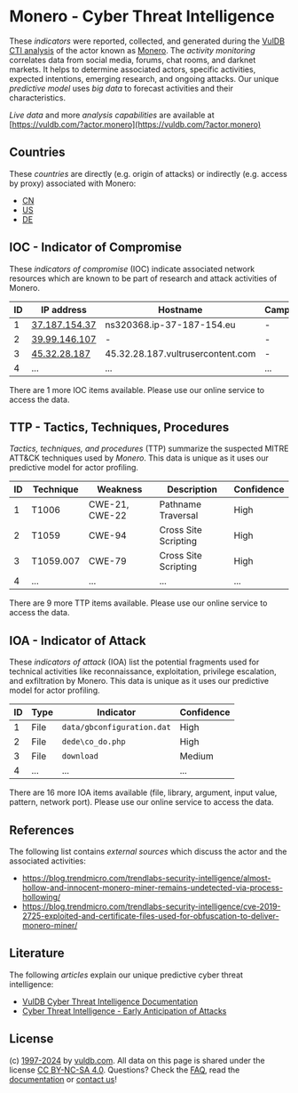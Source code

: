 # Monero - Cyber Threat Intelligence

These _indicators_ were reported, collected, and generated during the [VulDB CTI analysis](https://vuldb.com/?kb.cti) of the actor known as [Monero](https://vuldb.com/?actor.monero). The _activity monitoring_ correlates data from social media, forums, chat rooms, and darknet markets. It helps to determine associated actors, specific activities, expected intentions, emerging research, and ongoing attacks. Our unique _predictive model_ uses _big data_ to forecast activities and their characteristics.

_Live data_ and more _analysis capabilities_ are available at [https://vuldb.com/?actor.monero](https://vuldb.com/?actor.monero)

## Countries

These _countries_ are directly (e.g. origin of attacks) or indirectly (e.g. access by proxy) associated with Monero:

* [CN](https://vuldb.com/?country.cn)
* [US](https://vuldb.com/?country.us)
* [DE](https://vuldb.com/?country.de)

## IOC - Indicator of Compromise

These _indicators of compromise_ (IOC) indicate associated network resources which are known to be part of research and attack activities of Monero.

ID | IP address | Hostname | Campaign | Confidence
-- | ---------- | -------- | -------- | ----------
1 | [37.187.154.37](https://vuldb.com/?ip.37.187.154.37) | ns320368.ip-37-187-154.eu | - | High
2 | [39.99.146.107](https://vuldb.com/?ip.39.99.146.107) | - | - | High
3 | [45.32.28.187](https://vuldb.com/?ip.45.32.28.187) | 45.32.28.187.vultrusercontent.com | - | High
4 | ... | ... | ... | ...

There are 1 more IOC items available. Please use our online service to access the data.

## TTP - Tactics, Techniques, Procedures

_Tactics, techniques, and procedures_ (TTP) summarize the suspected MITRE ATT&CK techniques used by _Monero_. This data is unique as it uses our predictive model for actor profiling.

ID | Technique | Weakness | Description | Confidence
-- | --------- | -------- | ----------- | ----------
1 | T1006 | CWE-21, CWE-22 | Pathname Traversal | High
2 | T1059 | CWE-94 | Cross Site Scripting | High
3 | T1059.007 | CWE-79 | Cross Site Scripting | High
4 | ... | ... | ... | ...

There are 9 more TTP items available. Please use our online service to access the data.

## IOA - Indicator of Attack

These _indicators of attack_ (IOA) list the potential fragments used for technical activities like reconnaissance, exploitation, privilege escalation, and exfiltration by Monero. This data is unique as it uses our predictive model for actor profiling.

ID | Type | Indicator | Confidence
-- | ---- | --------- | ----------
1 | File | `data/gbconfiguration.dat` | High
2 | File | `dede\co_do.php` | High
3 | File | `download` | Medium
4 | ... | ... | ...

There are 16 more IOA items available (file, library, argument, input value, pattern, network port). Please use our online service to access the data.

## References

The following list contains _external sources_ which discuss the actor and the associated activities:

* https://blog.trendmicro.com/trendlabs-security-intelligence/almost-hollow-and-innocent-monero-miner-remains-undetected-via-process-hollowing/
* https://blog.trendmicro.com/trendlabs-security-intelligence/cve-2019-2725-exploited-and-certificate-files-used-for-obfuscation-to-deliver-monero-miner/

## Literature

The following _articles_ explain our unique predictive cyber threat intelligence:

* [VulDB Cyber Threat Intelligence Documentation](https://vuldb.com/?kb.cti)
* [Cyber Threat Intelligence - Early Anticipation of Attacks](https://www.scip.ch/en/?labs.20201022)

## License

(c) [1997-2024](https://vuldb.com/?kb.changelog) by [vuldb.com](https://vuldb.com/?kb.about). All data on this page is shared under the license [CC BY-NC-SA 4.0](https://creativecommons.org/licenses/by-nc-sa/4.0/). Questions? Check the [FAQ](https://vuldb.com/?kb.faq), read the [documentation](https://vuldb.com/?kb) or [contact us](https://vuldb.com/?contact)!
